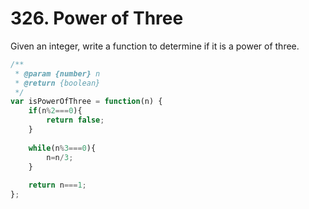 # 326. Power of Three
Given an integer, write a function to determine if it is a power of three.
``` js
/**
 * @param {number} n
 * @return {boolean}
 */
var isPowerOfThree = function(n) {
    if(n%2===0){
        return false;
    }
    
    while(n%3===0){
        n=n/3;
    }
    
    return n===1;
};
```
